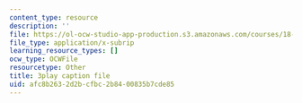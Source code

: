 ```yaml
---
content_type: resource
description: ''
file: https://ol-ocw-studio-app-production.s3.amazonaws.com/courses/18-01sc-single-variable-calculus-fall-2010/afc8b2632d2bcfbc2b8400835b7cde85_5q_3FDOkVRQ.srt
file_type: application/x-subrip
learning_resource_types: []
ocw_type: OCWFile
resourcetype: Other
title: 3play caption file
uid: afc8b263-2d2b-cfbc-2b84-00835b7cde85
---
```

